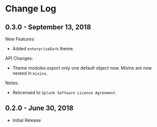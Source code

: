 Change Log
============

0.3.0 - September 13, 2018
----------
New Features:
* Added `enterpriseDark` theme.

API Changes:
* Theme modules export only one default object now. Mixins are now nested in `mixins`.

Notes:
* Relicensed to `Splunk Software License Agreement`.

0.2.0 - June 30, 2018
----------
* Initial Release
